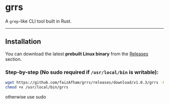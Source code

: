 # grrs

A `grep`-like CLI tool built in Rust.

---

##  Installation

You can download the latest **prebuilt Linux binary** from the [Releases](https://github.com/faizAfham/grrc/releases) section.

###  Step-by-step (No sudo required if `/usr/local/bin` is writable):

```bash
wget https://github.com/faizAfham/grrs/releases/download/v1.0.3/grrs -O /usr/local/bin/grrs
chmod +x /usr/local/bin/grrs
```
otherwise use sudo
